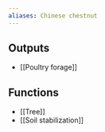 ```yaml
---
aliases: Chinese chestnut
---
```

## Outputs
- [[Poultry forage]]

## Functions
- [[Tree]]
- [[Soil stabilization]]